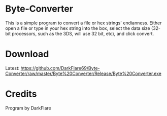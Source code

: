 # Byte-Converter
This is a simple program to convert a file or hex strings' endianness. Either open a file or type in your hex string into the box, select the data size (32-bit processors, such as the 3DS, will use 32 bit, etc), and click convert.

# Download
Latest: https://github.com/DarkFlare69/Byte-Converter/raw/master/Byte%20Converter/Release/Byte%20Converter.exe

# Credits
Program by DarkFlare
